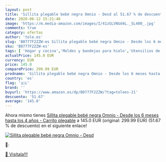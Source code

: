 ```yaml
---
layout: post
title: 'Sillita plegable bebé negra Omnio - Desd al 51.67 % de descuento'
date: 2020-06-12 15:21:46
image: 'https://m.media-amazon.com/images/I/41zGLVNUd4L._SL400_.jpg'
comments: true
category: ofertas
author: 'tole.es'
slug: 'B0777F2ZZW-es Sillita plegable bebé negra Omnio - Desde los 6 meses...'
sku: 'B0777F2ZZW-es'
tags: [ 'Hogar y cocina','Moldes y bandejas para hielo','Utensilios de bar','Utensilios de cocina','bebé', ]
actualPrice: 145.0 EUR
currency: EUR
price: 145.0
comparePrice: 299.99 EUR
prodname: 'Sillita plegable bebé negra Omnio - Desde los 6 meses hasta los 4 años - Carrito plegable'
country: 'es'
flag: '🇪🇸'
brand: ''
buyurl: 'https://www.amazon.es/dp/B0777F2ZZW/?tag=tolees-21'
descuento: '51.67'
average: '145.0'
---
```


Ahora mismo tienes [Sillita plegable bebé negra Omnio - Desde los 6 meses hasta los 4 años - Carrito plegable](https://www.amazon.es/dp/B0777F2ZZW/?tag=tolees-21) a 145.0 EUR (original: 299.99 EUR) (51.67 %  de descuento) en el siguiente enlace!

[![Sillita plegable bebé negra Omnio - Desd](https://m.media-amazon.com/images/I/41zGLVNUd4L._SL400_.jpg)](https://www.amazon.es/dp/B0777F2ZZW/?tag=tolees-21)

🔎:


[🛒 Visítala!!!](https://www.amazon.es/dp/B0777F2ZZW/?tag=tolees-21)
